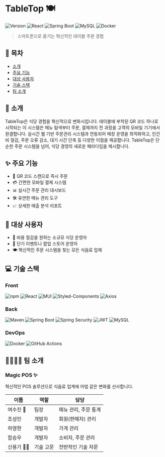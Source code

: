 # TableTop 🍽️

![Version](https://img.shields.io/badge/version-1.0.0-blue)
![React](https://img.shields.io/badge/React-17.0.2-61DAFB?logo=react)
![Spring Boot](https://img.shields.io/badge/Spring%20Boot-2.5.0-6DB33F?logo=spring-boot)
![MySQL](https://img.shields.io/badge/MySQL-8.0-4479A1?logo=mysql)
![Docker](https://img.shields.io/badge/Docker-20.10.7-2496ED?logo=docker)

> 스마트폰으로 즐기는 혁신적인 테이블 주문 경험

## 📌 목차

- [소개](#-소개)
- [주요 기능](#-주요-기능)
- [대상 사용자](#-대상-사용자)
- [기술 스택](#-기술-스택)
- [팀 소개](#-팀-소개)

## 🚀 소개

TableTop은 식당 경험을 혁신적으로 변화시킵니다. 테이블에 부착된 QR 코드 하나로 시작되는 이 시스템은 메뉴 탐색부터 주문, 결제까지 전 과정을 고객의 모바일 기기에서 완결합니다. 실시간 웹 기반 주문관리 시스템과 연동되어 매장 운영을 최적화하고, 인건비 절감, 주문 오류 감소, 대기 시간 단축 등 다양한 이점을 제공합니다. TableTop은 단순한 주문 시스템을 넘어, 식당 경영의 새로운 패러다임을 제시합니다.

## ✨ 주요 기능

- 🔄 QR 코드 스캔으로 즉시 주문
- 💳 간편한 모바일 결제 시스템
- 📊 실시간 주문 관리 대시보드
- 🛠 유연한 메뉴 관리 도구
- 📈 상세한 매출 분석 리포트

## 👥 대상 사용자

- 🏪 비용 절감을 원하는 소규모 식당 운영자
- 🎪 단기 이벤트나 팝업 스토어 운영자
- 🍽️ 혁신적인 주문 시스템을 찾는 모든 식음료 업체

## 💻 기술 스택

### Front
![npm](https://img.shields.io/badge/npm-8.1.0-CB3837?logo=npm&logoColor=white&style=for-the-badge)
![React](https://img.shields.io/badge/React-Frontend-61DAFB?logo=react&style=for-the-badge)
![MUI](https://img.shields.io/badge/MUI-UI%20Framework-007FFF?logo=mui&style=for-the-badge)
![Styled-Components](https://img.shields.io/badge/styled--components-5.3.5-DB7093?logo=styled-components&logoColor=white&style=for-the-badge)
![Axios](https://img.shields.io/badge/Axios-HTTP%20Client-5A29E4?logo=axios&style=for-the-badge)

### Back
![Maven](https://img.shields.io/badge/Maven-3.8.1-C71A36?logo=apache-maven&logoColor=white&style=for-the-badge)
![Spring Boot](https://img.shields.io/badge/Spring%20Boot-Backend-6DB33F?logo=spring-boot&style=for-the-badge)
![Spring Security](https://img.shields.io/badge/Spring%20Security-5.5.0-6DB33F?logo=spring-security&logoColor=white&style=for-the-badge)
![JWT](https://img.shields.io/badge/JWT-Auth-000000?logo=json-web-tokens&logoColor=white&style=for-the-badge)
![MySQL](https://img.shields.io/badge/MySQL-Database-4479A1?logo=mysql&style=for-the-badge)

### DevOps
![Docker](https://img.shields.io/badge/Docker-Containerization-2496ED?logo=docker&style=for-the-badge)
![GitHub Actions](https://img.shields.io/badge/GitHub%20Actions-CI%2FCD-2088FF?logo=github-actions&style=for-the-badge)

## 👨‍👩‍👧‍👦 팀 소개

### Magic POS ✨

혁신적인 POS 솔루션으로 식음료 업계에 마법 같은 변화를 선사합니다.

| 이름 | 역할 | 담당 |
|------|------|------|
| 여수진 👑 | 팀장 | 메뉴 관리, 주문 통계 |
| 조성민 | 개발자 | 회원(판매자) 관리 |
| 하영현 | 개발자 | 가게 관리 |
| 함승우 | 개발자 | 소비자, 주문 관리 |
| 신용기 🧙‍♂️ | 기술 고문 | 전반적인 기술 자문 |